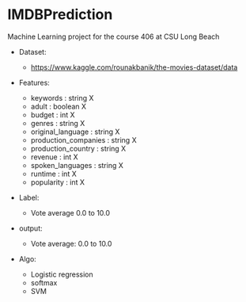 # IMDBPrediction

Machine Learning project for the course 406 at CSU Long Beach

  - Dataset:
    - https://www.kaggle.com/rounakbanik/the-movies-dataset/data

  - Features:
    - keywords : string X
    - adult : boolean X
    - budget : int X
    - genres : string X
    - original_language : string X
    - production_companies : string X
    - production_country : string X
    - revenue : int X
    - spoken_languages : string X
    - runtime : int X
    - popularity : int X

  - Label:
    - Vote average 0.0 to 10.0

  - output:
    - Vote average: 0.0 to 10.0

  - Algo:
    - Logistic regression
    - softmax
    - SVM

